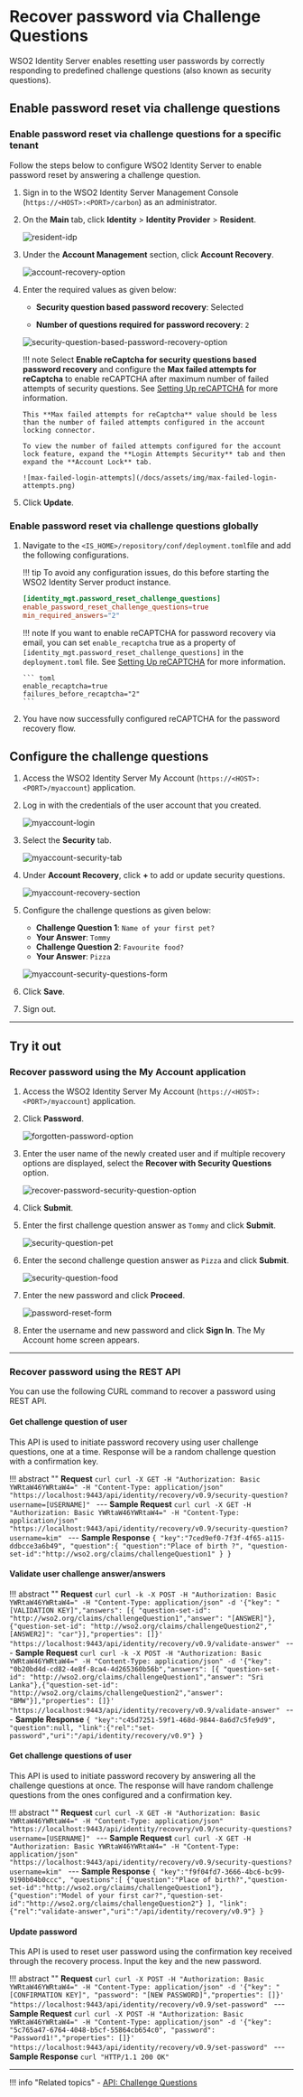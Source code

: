 # Recover password via Challenge Questions

WSO2 Identity Server enables resetting user passwords by correctly responding to predefined challenge questions (also known as security questions).

## Enable password reset via challenge questions

### Enable password reset via challenge questions for a specific tenant

Follow the steps below to configure WSO2 Identity Server to enable password reset by answering a challenge question.  

1.  Sign in to the WSO2 Identity Server Management Console (`https://<HOST>:<PORT>/carbon`) as an administrator. 	  

2.  On the **Main** tab, click **Identity** > **Identity Provider** > **Resident**.

	![resident-idp](/docs/assets/img/resident-idp.png)  

3.	Under the **Account Management** section, click **Account Recovery**.

	![account-recovery-option](/docs/assets/img/account-recovery-option.png)  	

4.	Enter the required values as given below:

	-	**Security question based password recovery**: Selected

	-	**Number of questions required for password recovery**: `2` 
	
	![security-question-based-password-recovery-option](/docs/assets/img/security-question-based-password-recovery-option.png)

    !!! note
        Select **Enable reCaptcha for security questions based password recovery** and configure the **Max failed attempts for reCaptcha** to enable reCAPTCHA after maximum number of failed attempts of security questions. See [Setting Up reCAPTCHA](/docs/deploy/configure-recaptcha) for more information.

        This **Max failed attempts for reCaptcha** value should be less than the number of failed attempts configured in the account locking connector.
        
        To view the number of failed attempts configured for the account lock feature, expand the **Login Attempts Security** tab and then expand the **Account Lock** tab.
    
        ![max-failed-login-attempts](/docs/assets/img/max-failed-login-attempts.png)

5.	Click **Update**. 

### Enable password reset via challenge questions globally

1.  Navigate to the `<IS_HOME>/repository/conf/deployment.toml`file and add the following configurations.

    !!! tip
        To avoid any configuration issues, do this before starting the WSO2 Identity Server product instance.
    

    ```toml
    [identity_mgt.password_reset_challenge_questions]
    enable_password_reset_challenge_questions=true
    min_required_answers="2"      
    ```

    !!! note
        If you want to enable reCAPTCHA for password recovery via email, you can set `enable_recaptcha` true as a property of `[identity_mgt.password_reset_challenge_questions]` in the `deployment.toml` file. See [Setting Up reCAPTCHA](/docs/deploy/configure-recaptcha) for more information.

        ``` toml
        enable_recaptcha=true
        failures_before_recaptcha="2"
        ```

2.  You have now successfully configured reCAPTCHA for the password recovery flow.

## Configure the challenge questions

1. Access the WSO2 Identity Server My Account (`https://<HOST>:<PORT>/myaccount`) application.		

2.	Log in with the credentials of the user account that you created.

	![myaccount-login](/docs/assets/img/myaccount-login.png)
 
3. Select the **Security** tab.

    ![myaccount-security-tab](/docs/assets/img/myaccount-security-tab.png)

3.	Under **Account Recovery**, click **+** to add or update security questions.

	![myaccount-recovery-section](/docs/assets/img/myaccount-recovery-section.png)

4.	Configure the challenge questions as given below:

	-	**Challenge Question 1**: `Name of your first pet?`
	-	**Your Answer**: `Tommy`
	-	**Challenge Question 2**: `Favourite food?`
	-	**Your Answer**: `Pizza`

    ![myaccount-security-questions-form](/docs/assets/img/security-questions-form.png)
    
5. Click **Save**.

6. Sign out.  

---

## Try it out

### Recover password using the My Account application

1. Access the WSO2 Identity Server My Account (`https://<HOST>:<PORT>/myaccount`) application.

2.	Click **Password**.

    ![forgotten-password-option](/docs/assets/img/forgotten-password-option.png)

3.	Enter the user name of the newly created user and if multiple recovery options are displayed, select the **Recover with Security Questions** option.

    ![recover-password-security-question-option](/docs/assets/img/recover-password-security-question-option.png)
    
4.	Click **Submit**. 

5.	Enter the first challenge question answer as `Tommy` and click **Submit**.

    ![security-question-pet](/docs/assets/img/security-question-pet.png)

6.	Enter the second challenge question answer as `Pizza` and click **Submit**.

	![security-question-food](/docs/assets/img/security-question-food.png)  

7.	Enter the new password and click **Proceed**.

    ![password-reset-form](/docs/assets/img/password-reset-form.png) 

8.	Enter the username and new password and click **Sign In**. The My Account home screen appears. 

---

### Recover password using the REST API

You can use the following CURL command to recover a password using REST API. 

#### Get challenge question of user

This API is used to initiate password recovery using user challenge questions, one at a time. Response will be a random challenge question with a confirmation key.

!!! abstract ""
    **Request**
    ```curl
    curl -X GET -H "Authorization: Basic YWRtaW46YWRtaW4=" -H "Content-Type: application/json"  "https://localhost:9443/api/identity/recovery/v0.9/security-question?username=[USERNAME]"
    ```
    ---
    **Sample Request**
    ```curl
    curl -X GET -H "Authorization: Basic YWRtaW46YWRtaW4=" -H "Content-Type: application/json"  "https://localhost:9443/api/identity/recovery/v0.9/security-question?username=kim"
    ```
    ---
    **Sample Response**
    ```
    {
        "key":"7ced9ef0-7f3f-4f65-a115-ddbcce3a6b49",
        "question":{
            "question":"Place of birth ?",
            "question-set-id":"http://wso2.org/claims/challengeQuestion1"
        }
    }
    ```

#### Validate user challenge answer/answers

!!! abstract ""
    **Request**
    ```curl
    curl -k -X POST -H "Authorization: Basic YWRtaW46YWRtaW4=" -H "Content-Type: application/json" -d '{"key": "[VALIDATION KEY]","answers": [{ "question-set-id": "http://wso2.org/claims/challengeQuestion1","answer": "[ANSWER]"},{"question-set-id": "http://wso2.org/claims/challengeQuestion2","[ANSWER2]": "car"}],"properties": []}' "https://localhost:9443/api/identity/recovery/v0.9/validate-answer"
    ```
    ---
    **Sample Request**
    ```curl
    curl -k -X POST -H "Authorization: Basic YWRtaW46YWRtaW4=" -H "Content-Type: application/json" -d '{"key": "0b20bd4d-cd82-4e8f-8ca4-4d265360b56b","answers": [{ "question-set-id": "http://wso2.org/claims/challengeQuestion1","answer": "Sri Lanka"},{"question-set-id": "http://wso2.org/claims/challengeQuestion2","answer": "BMW"}],"properties": []}' "https://localhost:9443/api/identity/recovery/v0.9/validate-answer"
    ```
    ---
    **Sample Response**
    ```
    {
        "key":"c45d7251-59f1-468d-9844-8a6d7c5fe9d9",
        "question":null,
        "link":{"rel":"set-password","uri":"/api/identity/recovery/v0.9"}
    }              
    ```

#### Get challenge questions of user

This API is used to initiate password recovery by answering all the challenge questions at once. The response will have random challenge questions from the ones configured and a confirmation key.

!!! abstract ""
    **Request**
    ```curl
    curl -X GET -H "Authorization: Basic YWRtaW46YWRtaW4=" -H "Content-Type: application/json"  "https://localhost:9443/api/identity/recovery/v0.9/security-questions?username=[USERNAME]"
    ```
    ---
    **Sample Request**
    ```curl
    curl -X GET -H "Authorization: Basic YWRtaW46YWRtaW4=" -H "Content-Type: application/json"  "https://localhost:9443/api/identity/recovery/v0.9/security-questions?username=kim"
    ```
    ---
    **Sample Response**
    ```
    {
        "key":"f9f04fd7-3666-4bc6-bc99-9190b04b0ccc",
        "questions":[
            {"question":"Place of birth?","question-set-id":"http://wso2.org/claims/challengeQuestion1"},
            {"question":"Model of your first car?","question-set-id":"http://wso2.org/claims/challengeQuestion2"}
        ],
        "link":{"rel":"validate-answer","uri":"/api/identity/recovery/v0.9"}
    }
    ```

#### Update password

This API is used to reset user password using the confirmation key received through the recovery process. Input the key and the new password.

!!! abstract ""
    **Request**
    ```curl
    curl -X POST -H "Authorization: Basic YWRtaW46YWRtaW4=" -H "Content-Type: application/json" -d '{"key": "[CONFIRMATION KEY]", "password": "[NEW PASSWORD]","properties": []}' "https://localhost:9443/api/identity/recovery/v0.9/set-password"
    ```
    ---
    **Sample Request**
    ```curl
    curl -X POST -H "Authorization: Basic YWRtaW46YWRtaW4=" -H "Content-Type: application/json" -d '{"key": "5c765a47-6764-4048-b5cf-55864cb654c0", "password": "Password1!","properties": []}' "https://localhost:9443/api/identity/recovery/v0.9/set-password"
    ```
    ---
    **Sample Response**
    ```curl
    "HTTP/1.1 200 OK"        
    ```

<!--- 
## Manage challenge questions using SOAP APIs

The following are some of the operations related to challenge questions that you can perform using SOAP APIs.

### getAllChallengeQuestions

This is used to retrieve all the challenge questions at once. 

<table>
    <tbody>        
        <tr class="even">
            <th>Description</th>
            <td>This operation retrieves all the challenge questions.</td>
        </tr>
        <tr class="odd">
            <th>Permission Level</th>
            <td>/permission/admin/login</td>  
        </tr>
        <tr class="even">
            <th>Request</th>
            <td>
               <div style="width: 100%; display: block; overflow: auto;">
               <pre><code>&lt;soapenv:Envelope xmlns:soapenv="http://schemas.xmlsoap.org/soap/envelope/" xmlns:ser="http://services.mgt.identity.carbon.wso2.org"&gt;
&lt;soapenv:Header/&gt;
&lt;soapenv:Body&gt;
   &lt;ser:getAllChallengeQuestions/&gt;
&lt;/soapenv:Body&gt;
&lt;/soapenv:Envelope&gt;</code></pre>
             </div>
            </td>
        </tr>        
    </tbody>    
</table>


### getUserChallengeQuestion

This is used to retrieve a particular question using the question ID. 

<table>
    <tbody>        
        <tr class="even">
            <th>Description</th>
            <td>This operation retrieves the challenge question for the user.</td>
        </tr>
        <tr class="odd">
            <th>Permission Level</th>
            <td>/permission/admin/login</td>  
        </tr>
        <tr class="even">
            <th>Input Parameters</th>
            <td>
               <ul>
                  <li><code>userName</code> <code>[String]</code>: This is the user name of the user.</li>
                  <li><code>confirmation</code> <code>[String]</code>: This is the confirmation code that is sent to the user.</li>
                  <li><code>questionId</code> <code>[String]</code>: This is the question ID.</li>
               </ul>
            </td>           
        </tr>
        <tr class="odd">
            <th>Request</th>
            <td>
               <div style="width: 100%; display: block; overflow: auto;">
               <pre><code>&lt;soapenv:Envelope xmlns:soapenv="http://schemas.xmlsoap.org/soap/envelope/" xmlns:ser="http://services.mgt.identity.carbon.wso2.org"&gt;
&lt;soapenv:Header/&gt;
&lt;soapenv:Body&gt;
   &lt;ser:getUserChallengeQuestion&gt;
      &lt;!--Optional:--&gt;
      &lt;ser:userName&gt;&lt;/ser:userName&gt;
      &lt;!--Optional:--&gt;
      &lt;ser:confirmation&gt;&lt;/ser:confirmation&gt;
      &lt;!--Optional:--&gt;
      &lt;ser:questionId&gt;&lt;/ser:questionId&gt;
   &lt;/ser:getUserChallengeQuestion&gt;
&lt;/soapenv:Body&gt;
&lt;/soapenv:Envelope&gt;</code></pre>
             </div>
            </td>
        </tr>        
    </tbody>    
</table>


### getUserChallengeQuestionIds

This is used to retrieve all the question IDs. 

<table>
    <tbody>        
        <tr class="even">
            <th>Description</th>
            <td>This operation retrieves the challenge question IDs.</td>
        </tr>
        <tr class="odd">
            <th>Permission Level</th>
            <td>/permission/admin/login</td>  
        </tr>
        <tr class="even">
            <th>Input Parameters</th>
            <td>
               <ul>
                  <li><code>userName</code> <code>[String]</code>: This is the user name of the user.</li>
                  <li><code>confirmation</code> <code>[String]</code>: This is the confirmation code send to the user.</li>
               </ul>                        
            </td>
        </tr>
        <tr>
            <th>Request</th>
            <td>
               <div style="width: 100%; display: block; overflow: auto;">
               <pre><code>&lt;soapenv:Envelope xmlns:soapenv="http://schemas.xmlsoap.org/soap/envelope/" xmlns:ser="http://services.mgt.identity.carbon.wso2.org"&gt;
&lt;soapenv:Header/&gt;
&lt;soapenv:Body&gt;
   &lt;ser:getUserChallengeQuestionIds&gt;
      &lt;!--Optional:--&gt;
      &lt;ser:username&gt;&lt;/ser:username&gt;
      &lt;!--Optional:--&gt;
      &lt;ser:confirmation&gt;?&lt;/ser:confirmation&gt;
   &lt;/ser:getUserChallengeQuestionIds&gt;
&lt;/soapenv:Body&gt;
&lt;/soapenv:Envelope&gt;</code></pre>
             </div>
         </td>
        </tr>        
    </tbody>    
</table>


### verifyUserChallengeAnswer

This is used to validate the responses given by the user against the existing values to confirm that they have been correctly answered. 

<table>
    <tbody>        
        <tr class="even">
            <th>Description</th>
            <td>This operation verifies the user against the challenge question.</td>
        </tr>
        <tr class="odd">
            <th>Permission Level</th>
            <td>/permission/admin/login</td>  
        </tr>
        <tr class="even">
            <th>Input Parameters</th>
            <td>
               <ul>
                  <li><code>userName</code> <code>[String]</code>: This is the user name.</li>
                  <li><code>confirmation</code> <code>[String]</code>: This is the confirmation code that is sent to the user.</li>
                  <li><code>questionId</code> <code>[String]</code>: This is the question ID.</li>
                  <li><code>answer</code> <code>[String]</code>: This is the answer to the question.</li>                  
               </ul>             
            </td>
        </tr>
        <tr>
            <th>Request</th>
            <td>
               <div style="width: 100%; display: block; overflow: auto;">
               <pre><code>&lt;soapenv:Envelope xmlns:soapenv="http://schemas.xmlsoap.org/soap/envelope/" xmlns:ser="http://services.mgt.identity.carbon.wso2.org"&gt;
&lt;soapenv:Header/&gt;
&lt;soapenv:Body&gt;
   &lt;ser:verifyUserChallengeAnswer&gt;
      &lt;!--Optional:--&gt;
      &lt;ser:userName&gt;&lt;/ser:userName&gt;
      &lt;!--Optional:--&gt;
      &lt;ser:confirmation&gt;&lt;/ser:confirmation&gt;
      &lt;!--Optional:--&gt;
      &lt;ser:questionId&gt;&lt;/ser:questionId&gt;
      &lt;!--Optional:--&gt;
      &lt;ser:answer&gt;&lt;/ser:answer&gt;
   &lt;/ser:verifyUserChallengeAnswer&gt;
&lt;/soapenv:Body&gt;
&lt;/soapenv:Envelope&gt;</code></pre>
             </div>
         </td>
        </tr>        
    </tbody>    
</table>

-->

---

!!! info "Related topics"
    - [API: Challenge Questions](/docs/apis/restapis/challenge-questions.yaml)

